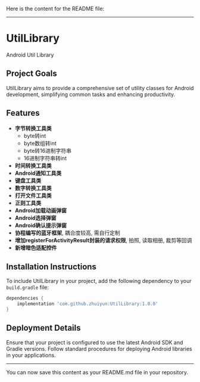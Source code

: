 Here is the content for the README file:

---

# UtilLibrary

Android Util Library

## Project Goals
UtilLibrary aims to provide a comprehensive set of utility classes for Android development, simplifying common tasks and enhancing productivity.

## Features
- **字节转换工具类**
  - byte转int
  - byte数组转int
  - byte转16进制字符串
  - 16进制字符串转int
- **时间转换工具类**
- **Android通知工具类**
- **键盘工具类**
- **数字转换工具类**
- **打开文件工具类**
- **正则工具类**
- **Android加载动画弹窗**
- **Android选择弹窗**
- **Android确认提示弹窗**
- **协程编写的蓝牙框架**, 耦合度较高, 需自行定制
- **增加registerForActivityResult封装的请求权限**, 拍照, 读取相册, 裁剪等回调
- **新增暗色适配控件**

## Installation Instructions
To include UtilLibrary in your project, add the following dependency to your `build.gradle` file:

```gradle
dependencies {
    implementation 'com.github.zhuiyun:UtilLibrary:1.0.0'
}
```

## Deployment Details
Ensure that your project is configured to use the latest Android SDK and Gradle versions. Follow standard procedures for deploying Android libraries in your applications.


---

You can now save this content as your README.md file in your repository.





